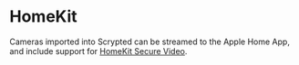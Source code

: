 # HomeKit

Cameras imported into Scrypted can be streamed to the Apple Home App, and include support for [HomeKit Secure Video](https://support.apple.com/guide/icloud/set-up-homekit-secure-video-mm7c90d21583/icloud).

